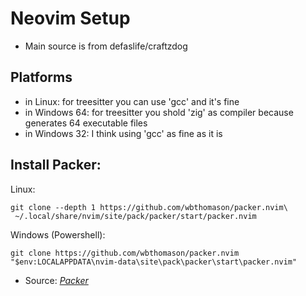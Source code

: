 # Neovim Setup
- Main source is from defaslife/craftzdog

## Platforms
- in Linux: for treesitter you can use 'gcc' and it's fine
- in Windows 64: for treesitter you shold 'zig' as compiler because generates 64 executable files
- in Windows 32: I think using 'gcc' as fine as it is

## Install Packer:
Linux:
```shell
git clone --depth 1 https://github.com/wbthomason/packer.nvim\
 ~/.local/share/nvim/site/pack/packer/start/packer.nvim
```
Windows (Powershell):
```shell
git clone https://github.com/wbthomason/packer.nvim "$env:LOCALAPPDATA\nvim-data\site\pack\packer\start\packer.nvim"
```
- Source: [*Packer*](https://github.com/wbthomason/packer.nvim)
